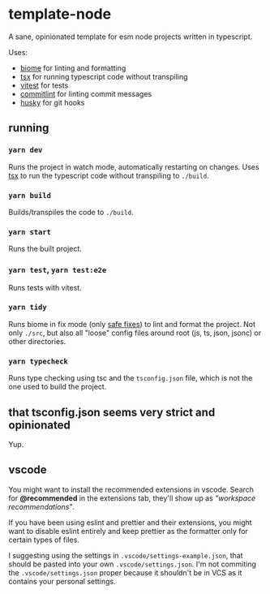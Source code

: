 # template-node

A sane, opinionated template for esm node projects written in typescript.

Uses:

- [biome](https://github.com/biomejs/biome) for linting and formatting
- [tsx](https://github.com/privatenumber/tsx) for running typescript code without transpiling
- [vitest](https://github.com/vitest-dev/vitest) for tests
- [commitlint](https://github.com/conventional-changelog/commitlint) for linting commit messages
- [husky](https://github.com/typicode/husky) for git hooks

## running

### `yarn dev`

Runs the project in watch mode, automatically restarting on changes. Uses [tsx](https://github.com/privatenumber/tsx) to run the typescript code without transpiling to `./build`.

### `yarn build`

Builds/transpiles the code to `./build`.

### `yarn start`

Runs the built project.

### `yarn test`, `yarn test:e2e`

Runs tests with vitest.

### `yarn tidy`

Runs biome in fix mode (only [safe fixes](https://biomejs.dev/linter/#safe-fixes)) to lint and format the project. Not only `./src`, but also all "loose" config files around root (js, ts, json, jsonc) or other directories.

### `yarn typecheck`

Runs type checking using tsc and the `tsconfig.json` file, which is not the one used to build the project.

## that tsconfig.json seems very strict and opinionated

Yup.

## vscode

You might want to install the recommended extensions in vscode. Search for **@recommended** in the extensions tab, they'll show up as _"workspace recommendations"_.

If you have been using eslint and prettier and their extensions, you might want to disable eslint entirely and keep prettier as the formatter only for certain types of files.

I suggesting using the settings in `.vscode/settings-example.json`, that should be pasted into your own `.vscode/settings.json`. I'm not commiting the `.vscode/settings.json` proper because it shouldn't be in VCS as it contains your personal settings.
